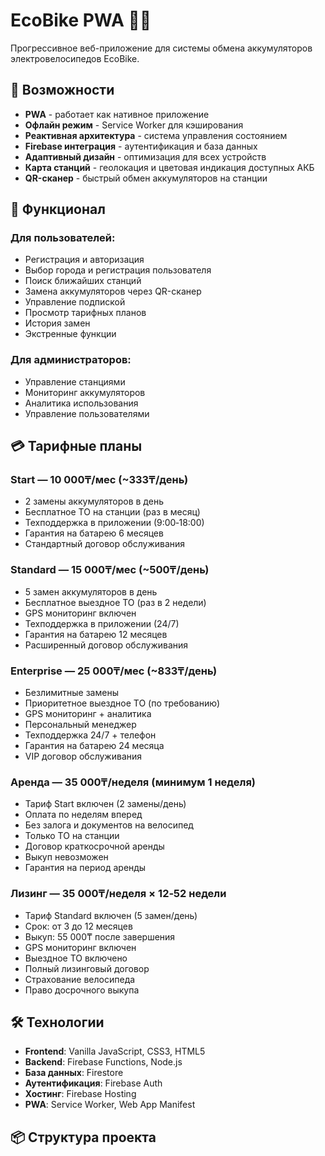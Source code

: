 # EcoBike PWA 🚴‍♂️

Прогрессивное веб-приложение для системы обмена аккумуляторов электровелосипедов EcoBike.

## 🚀 Возможности

- **PWA** - работает как нативное приложение
- **Офлайн режим** - Service Worker для кэширования
- **Реактивная архитектура** - система управления состоянием
- **Firebase интеграция** - аутентификация и база данных
- **Адаптивный дизайн** - оптимизация для всех устройств
- **Карта станций** - геолокация и цветовая индикация доступных АКБ
- **QR-сканер** - быстрый обмен аккумуляторов на станции

## 📱 Функционал

### Для пользователей:
- Регистрация и авторизация
- Выбор города и регистрация пользователя
- Поиск ближайших станций
- Замена аккумуляторов через QR-сканер
- Управление подпиской
- Просмотр тарифных планов
- История замен
- Экстренные функции

### Для администраторов:
- Управление станциями
- Мониторинг аккумуляторов
- Аналитика использования
- Управление пользователями

## 💳 Тарифные планы

### Start — 10 000₸/мес (~333₸/день)
- 2 замены аккумуляторов в день
- Бесплатное ТО на станции (раз в месяц)
- Техподдержка в приложении (9:00‑18:00)
- Гарантия на батарею 6 месяцев
- Стандартный договор обслуживания

### Standard — 15 000₸/мес (~500₸/день)
- 5 замен аккумуляторов в день
- Бесплатное выездное ТО (раз в 2 недели)
- GPS мониторинг включен
- Техподдержка в приложении (24/7)
- Гарантия на батарею 12 месяцев
- Расширенный договор обслуживания

### Enterprise — 25 000₸/мес (~833₸/день)
- Безлимитные замены
- Приоритетное выездное ТО (по требованию)
- GPS мониторинг + аналитика
- Персональный менеджер
- Техподдержка 24/7 + телефон
- Гарантия на батарею 24 месяца
- VIP договор обслуживания

### Аренда — 35 000₸/неделя (минимум 1 неделя)
- Тариф Start включен (2 замены/день)
- Оплата по неделям вперед
- Без залога и документов на велосипед
- Только ТО на станции
- Договор краткосрочной аренды
- Выкуп невозможен
- Гарантия на период аренды

### Лизинг — 35 000₸/неделя × 12‑52 недели
- Тариф Standard включен (5 замен/день)
- Срок: от 3 до 12 месяцев
- Выкуп: 55 000₸ после завершения
- GPS мониторинг включен
- Выездное ТО включено
- Полный лизинговый договор
- Страхование велосипеда
- Право досрочного выкупа

## 🛠 Технологии

- **Frontend**: Vanilla JavaScript, CSS3, HTML5
- **Backend**: Firebase Functions, Node.js
- **База данных**: Firestore
- **Аутентификация**: Firebase Auth
- **Хостинг**: Firebase Hosting
- **PWA**: Service Worker, Web App Manifest

## 📦 Структура проекта
